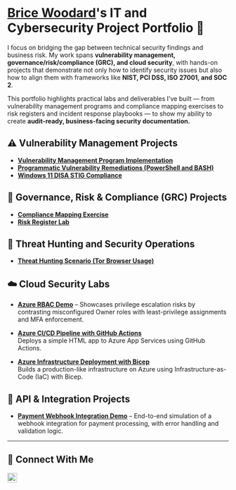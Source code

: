 # <a href="https://www.linkedin.com/in/bricewoodard/">Brice Woodard</a>'s IT and Cybersecurity Project Portfolio 🔐

I focus on bridging the gap between technical security findings and business risk. My work spans **vulnerability management, governance/risk/compliance (GRC), and cloud security**, with hands-on projects that demonstrate not only how to identify security issues but also how to align them with frameworks like **NIST, PCI DSS, ISO 27001, and SOC 2**.  

This portfolio highlights practical labs and deliverables I’ve built — from vulnerability management programs and compliance mapping exercises to risk registers and incident response playbooks — to show my ability to create **audit-ready, business-facing security documentation.**


## ⚠️ Vulnerability Management Projects

- **[Vulnerability Management Program Implementation](https://github.com/bwoodard28/vulnerability-management-program)**
- **[Programmatic Vulnerability Remediations (PowerShell and BASH)](https://github.com/bwoodard28/programmatic-vulnerability-remediations)**
- **[Windows 11 DISA STIG Compliance](https://github.com/bwoodard28/DISA-STIG-Hardening)**

## 📝 Governance, Risk & Compliance (GRC) Projects

- **[Compliance Mapping Exercise](https://github.com/bwoodard28/compliance-mapping-exercise)**
- **[Risk Register Lab](https://github.com/bwoodard28/files-public/blob/bfc7584bac864af5c334cbd423aaa01432daae6f/risk_register_github.xlsx)**

## 🚨 Threat Hunting and Security Operations

- **[Threat Hunting Scenario (Tor Browser Usage)](https://github.com/bwoodard28/threat-hunting-scenario-tor)**

## ☁️ Cloud Security Labs
- **[Azure RBAC Demo](https://github.com/bwoodard28/cloud-security-lab-iam-rbac)** – Showcases privilege escalation risks by contrasting misconfigured Owner roles with least-privilege assignments and MFA enforcement.  
- **[Azure CI/CD Pipeline with GitHub Actions](https://github.com/bwoodard28/azure-cicd-pipeline)**  
  Deploys a simple HTML app to Azure App Services using GitHub Actions.

- **[Azure Infrastructure Deployment with Bicep](https://github.com/bwoodard28/azure-infra-bicep)**  
  Builds a production-like infrastructure on Azure using Infrastructure-as-Code (IaC) with Bicep.

## 🔗 API & Integration Projects
- **[Payment Webhook Integration Demo](https://github.com/bwoodard28/payment-webhook-demo)** – End-to-end simulation of a webhook integration for payment processing, with error handling and validation logic.  

<hr/>

## 🤳 Connect With Me

[<img align="left" alt="___________ | LinkedIn" width="22px" src="https://cdn.jsdelivr.net/npm/simple-icons@v3/icons/linkedin.svg" />][linkedin]

[linkedin]: https://linkedin.com/in/bricewoodard
